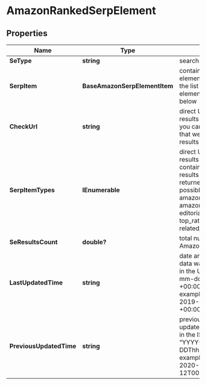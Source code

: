 # AmazonRankedSerpElement


## Properties

| Name | Type | Description | Notes |
|------------ | ------------- | ------------- | -------------|
**SeType** | **string** | search engine type |[optional]|
**SerpItem** | **BaseAmazonSerpElementItem** | contains data on the SERP element<br>the list of supported SERP elements can be found below |[optional]|
**CheckUrl** | **string** | direct URL to Amazon results<br>you can use it to make sure that we provided accurate results |[optional]|
**SerpItemTypes** | **IEnumerable<string>** | direct URL to Amazon results<br>contains types of all search results (items) found in the returned SERP;<br>possible item types:<br>amazon_serp, amazon_paid, editorial_recommendations, top_rated_from_our_brands, related_searches |[optional]|
**SeResultsCount** | **double?** | total number of results in Amazon SERP |[optional]|
**LastUpdatedTime** | **string** | date and time when SERP data was last updated<br>in the UTC format: “yyyy-mm-dd hh-mm-ss +00:00”<br>example:<br>2019-11-15 12:57:46 +00:00 |[optional]|
**PreviousUpdatedTime** | **string** | previous to the most recent update of SERP data<br>in the ISO 8601 format: “YYYY-MM-DDThh:mm:ss.sssssssZ”<br>example:<br>2020-09-12T00:07:43.0733218Z |[optional]|